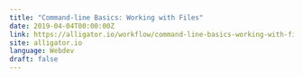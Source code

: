 ```yaml
---
title: "Command-line Basics: Working with Files"
date: 2019-04-04T00:00:00Z
link: https://alligator.io/workflow/command-line-basics-working-with-files/
site: alligator.io
language: Webdev
draft: false
---
```

